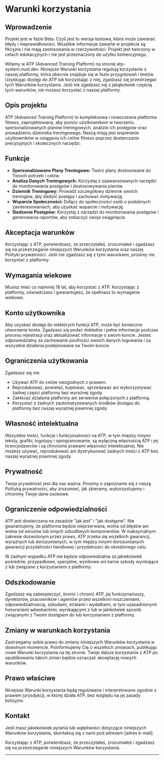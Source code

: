 # Warunki korzystania

## Wprowadzenie

Projekt jest w fazie Beta. Czyli jest to wersja testowa, która może zawierać błędy i nieprawidłowości. Wszelkie informacje zawarte w projekcie są fikcyjne i nie mają zastosowania w rzeczywistości. Projekt jest tworzony w celach edukacyjnych i nie jest przeznaczony do użytku komercyjnego.

Witamy w ATP (Advanced Training Platform) na stronie atp-system.nuxt.dev. Niniejsze Warunki korzystania regulują korzystanie z naszej platformy, która obecnie znajduje się w fazie przygotowań i testów. Uzyskując dostęp do ATP lub korzystając z niej, zgadzasz się przestrzegać tych Warunków korzystania. Jeśli nie zgadzasz się z jakąkolwiek częścią tych warunków, nie możesz korzystać z naszej platformy.

## Opis projektu

ATP (Advanced Training Platform) to kompleksowa i nowoczesna platforma fitness, zaprojektowana, aby pomóc użytkownikom w tworzeniu spersonalizowanych planów treningowych, analizie ich postępów oraz prowadzeniu dziennika treningowego. Naszą misją jest wspieranie użytkowników w osiąganiu ich celów fitness poprzez dostarczanie precyzyjnych i skutecznych narzędzi.

## Funkcje

- **Spersonalizowane Plany Treningowe:** Twórz plany dostosowane do Twoich potrzeb i celów.
- **Analiza Danych Treningowych:** Korzystaj z zaawansowanych narzędzi do monitorowania postępów i dostosowywania planów.
- **Dziennik Treningowy:** Prowadź szczegółowy dziennik swoich treningów, aby śledzić postępy i zachować motywację.
- **Wsparcie Społeczności:** Dołącz do społeczności osób o podobnych zainteresowaniach, aby uzyskać wsparcie i motywację.
- **Śledzenie Postępów:** Korzystaj z narzędzi do monitorowania postępów i generowania raportów, aby zobaczyć swoje osiągnięcia.

## Akceptacja warunków

Korzystając z ATP, potwierdzasz, że przeczytałeś, zrozumiałeś i zgadzasz się na przestrzeganie niniejszych Warunków korzystania oraz naszej Polityki prywatności. Jeśli nie zgadzasz się z tymi warunkami, prosimy nie korzystać z platformy.

## Wymagania wiekowe

Musisz mieć co najmniej 18 lat, aby korzystać z ATP. Korzystając z platformy, oświadczasz i gwarantujesz, że spełniasz to wymaganie wiekowe.

## Konto użytkownika

Aby uzyskać dostęp do niektórych funkcji ATP, może być konieczne utworzenie konta. Zgadzasz się podać dokładne i pełne informacje podczas procesu rejestracji oraz aktualizować informacje o swoim koncie. Jesteś odpowiedzialny za zachowanie poufności swoich danych logowania i za wszystkie działania podejmowane na Twoim koncie.

## Ograniczenia użytkowania

Zgadzasz się nie:

- Używać ATP do celów niezgodnych z prawem.
- Reprodukować, powielać, kopiować, sprzedawać ani wykorzystywać żadnej części platformy bez wyraźnej zgody.
- Zakłócać działania platformy ani serwerów połączonych z platformą.
- Korzystać z żadnych zautomatyzowanych środków dostępu do platformy bez naszej wyraźnej pisemnej zgody.

## Własność intelektualna

Wszystkie treści, funkcje i funkcjonalności na ATP, w tym między innymi teksty, grafiki, logotypy i oprogramowanie, są wyłączną własnością ATP i jej licencjodawców i są chronione prawami własności intelektualnej. Nie możesz używać, reprodukować ani dystrybuować żadnych treści z ATP bez naszej wyraźnej pisemnej zgody.

## Prywatność

Twoja prywatność jest dla nas ważna. Prosimy o zapoznanie się z naszą Polityką prywatności, aby zrozumieć, jak zbieramy, wykorzystujemy i chronimy Twoje dane osobowe.

## Ograniczenie odpowiedzialności

ATP jest dostarczana na zasadzie "jak jest" i "jak dostępne". Nie gwarantujemy, że platforma będzie nieprzerwana, wolna od błędów ani wolna od wirusów lub innych szkodliwych komponentów. W maksymalnym zakresie dozwolonym przez prawo, ATP zrzeka się wszelkich gwarancji, wyraźnych lub dorozumianych, w tym między innymi dorozumianych gwarancji przydatności handlowej i przydatności do określonego celu.

W żadnym wypadku ATP nie będzie odpowiedzialna za jakiekolwiek pośrednie, przypadkowe, specjalne, wynikowe ani karne szkody wynikające z lub związane z korzystaniem z platformy.

## Odszkodowanie

Zgadzasz się zabezpieczyć, bronić i chronić ATP, jej funkcjonariuszy, dyrektorów, pracowników i agentów przed wszelkimi roszczeniami, odpowiedzialnością, szkodami, stratami i wydatkami, w tym uzasadnionymi honorariami adwokackimi, wynikającymi z lub w jakikolwiek sposób związanymi z Twoim dostępem do lub korzystaniem z platformy.

## Zmiany w warunkach korzystania

Zastrzegamy sobie prawo do zmiany niniejszych Warunków korzystania w dowolnym momencie. Poinformujemy Cię o wszelkich zmianach, publikując nowe Warunki korzystania na tej stronie. Twoje dalsze korzystanie z ATP po opublikowaniu takich zmian będzie oznaczać akceptację nowych warunków.

## Prawo właściwe

Niniejsze Warunki korzystania będą regulowane i interpretowane zgodnie z prawem jurysdykcji, w której działa ATP, bez względu na jej zasady kolizyjne.

## Kontakt

Jeśli masz jakiekolwiek pytania lub wątpliwości dotyczące niniejszych Warunków korzystania, skontaktuj się z nami pod adresem [adres e-mail].

Korzystając z ATP, potwierdzasz, że przeczytałeś, zrozumiałeś i zgadzasz się na przestrzeganie niniejszych Warunków korzystania.

---

<!-- Proszę zastąpić "[adres e-mail]" rzeczywistym adresem e-mail dla Twojej platformy. -->